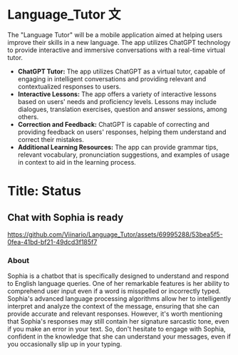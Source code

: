 # Language_Tutor 文

The "Language Tutor" will be a mobile application aimed at helping users improve their skills in a new language. The app utilizes ChatGPT technology to provide interactive and immersive conversations with a real-time virtual tutor.
- __ChatGPT Tutor:__ The app utilizes ChatGPT as a virtual tutor, capable of engaging in intelligent conversations and providing relevant and contextualized responses to users.
- __Interactive Lessons:__ The app offers a variety of interactive lessons based on users' needs and proficiency levels. Lessons may include dialogues, translation exercises, question and answer sessions, among others.
- __Correction and Feedback:__ ChatGPT is capable of correcting and providing feedback on users' responses, helping them understand and correct their mistakes.
- __Additional Learning Resources:__ The app can provide grammar tips, relevant vocabulary, pronunciation suggestions, and examples of usage in context to aid in the learning process.

# Title: Status

## Chat with Sophia is ready


https://github.com/Viinario/Language_Tutor/assets/69995288/53bea5f5-0fea-41bd-bf21-49dcd3f185f7

### About
Sophia is a chatbot that is specifically designed to understand and respond to English language queries. One of her remarkable features is her ability to comprehend user input even if a word is misspelled or incorrectly typed. Sophia's advanced language processing algorithms allow her to intelligently interpret and analyze the context of the message, ensuring that she can provide accurate and relevant responses. However, it's worth mentioning that Sophia's responses may still contain her signature sarcastic tone, even if you make an error in your text. So, don't hesitate to engage with Sophia, confident in the knowledge that she can understand your messages, even if you occasionally slip up in your typing.

